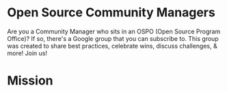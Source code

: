 # Open Source Community Managers

Are you a Community Manager who sits in an OSPO (Open Source Program Office)? If so, there's a Google group that you can subscribe to. This group was created to share best practices, celebrate wins, discuss challenges, & more! Join us!

# Mission
